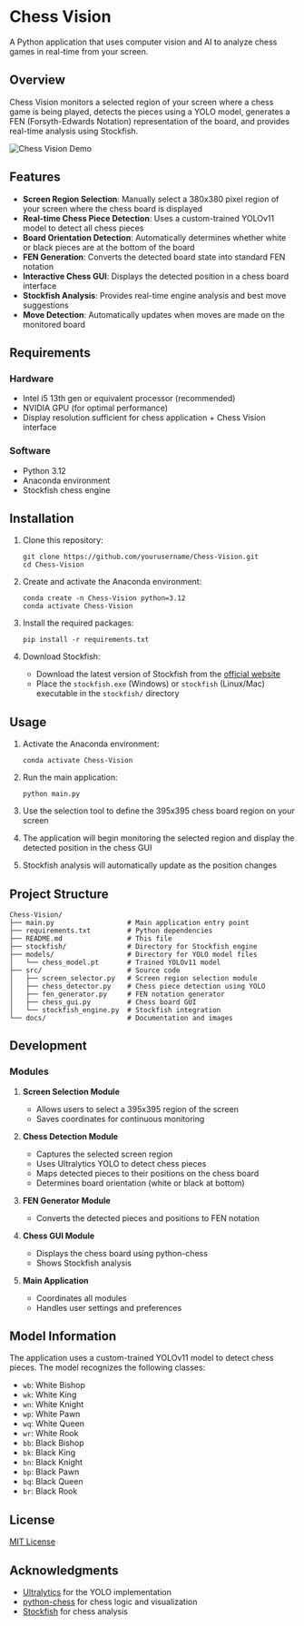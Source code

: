 # Chess Vision

A Python application that uses computer vision and AI to analyze chess games in real-time from your screen.

## Overview

Chess Vision monitors a selected region of your screen where a chess game is being played, detects the pieces using a YOLO model, generates a FEN (Forsyth-Edwards Notation) representation of the board, and provides real-time analysis using Stockfish.

![Chess Vision Demo](docs/demo_placeholder.png)

## Features

- **Screen Region Selection**: Manually select a 380x380 pixel region of your screen where the chess board is displayed
- **Real-time Chess Piece Detection**: Uses a custom-trained YOLOv11 model to detect all chess pieces
- **Board Orientation Detection**: Automatically determines whether white or black pieces are at the bottom of the board
- **FEN Generation**: Converts the detected board state into standard FEN notation
- **Interactive Chess GUI**: Displays the detected position in a chess board interface
- **Stockfish Analysis**: Provides real-time engine analysis and best move suggestions
- **Move Detection**: Automatically updates when moves are made on the monitored board

## Requirements

### Hardware
- Intel i5 13th gen or equivalent processor (recommended)
- NVIDIA GPU (for optimal performance)
- Display resolution sufficient for chess application + Chess Vision interface

### Software
- Python 3.12
- Anaconda environment
- Stockfish chess engine

## Installation

1. Clone this repository:
   ```
   git clone https://github.com/yourusername/Chess-Vision.git
   cd Chess-Vision
   ```

2. Create and activate the Anaconda environment:
   ```
   conda create -n Chess-Vision python=3.12
   conda activate Chess-Vision
   ```

3. Install the required packages:
   ```
   pip install -r requirements.txt
   ```

4. Download Stockfish:
   - Download the latest version of Stockfish from the [official website](https://stockfishchess.org/download/)
   - Place the `stockfish.exe` (Windows) or `stockfish` (Linux/Mac) executable in the `stockfish/` directory

## Usage

1. Activate the Anaconda environment:
   ```
   conda activate Chess-Vision
   ```

2. Run the main application:
   ```
   python main.py
   ```

3. Use the selection tool to define the 395x395 chess board region on your screen

4. The application will begin monitoring the selected region and display the detected position in the chess GUI

5. Stockfish analysis will automatically update as the position changes

## Project Structure

```
Chess-Vision/
├── main.py                  # Main application entry point
├── requirements.txt         # Python dependencies
├── README.md                # This file
├── stockfish/               # Directory for Stockfish engine
├── models/                  # Directory for YOLO model files
│   └── chess_model.pt       # Trained YOLOv11 model
├── src/                     # Source code
│   ├── screen_selector.py   # Screen region selection module
│   ├── chess_detector.py    # Chess piece detection using YOLO
│   ├── fen_generator.py     # FEN notation generator
│   ├── chess_gui.py         # Chess board GUI
│   └── stockfish_engine.py  # Stockfish integration
└── docs/                    # Documentation and images
```

## Development

### Modules

1. **Screen Selection Module**
   - Allows users to select a 395x395 region of the screen
   - Saves coordinates for continuous monitoring

2. **Chess Detection Module**
   - Captures the selected screen region
   - Uses Ultralytics YOLO to detect chess pieces
   - Maps detected pieces to their positions on the chess board
   - Determines board orientation (white or black at bottom)

3. **FEN Generator Module**
   - Converts the detected pieces and positions to FEN notation

4. **Chess GUI Module**
   - Displays the chess board using python-chess
   - Shows Stockfish analysis

5. **Main Application**
   - Coordinates all modules
   - Handles user settings and preferences

## Model Information

The application uses a custom-trained YOLOv11 model to detect chess pieces. The model recognizes the following classes:
- `wb`: White Bishop
- `wk`: White King
- `wn`: White Knight
- `wp`: White Pawn
- `wq`: White Queen
- `wr`: White Rook
- `bb`: Black Bishop
- `bk`: Black King
- `bn`: Black Knight
- `bp`: Black Pawn
- `bq`: Black Queen
- `br`: Black Rook

## License

[MIT License](LICENSE)

## Acknowledgments

- [Ultralytics](https://github.com/ultralytics/ultralytics) for the YOLO implementation
- [python-chess](https://github.com/niklasf/python-chess) for chess logic and visualization
- [Stockfish](https://stockfishchess.org/) for chess analysis
